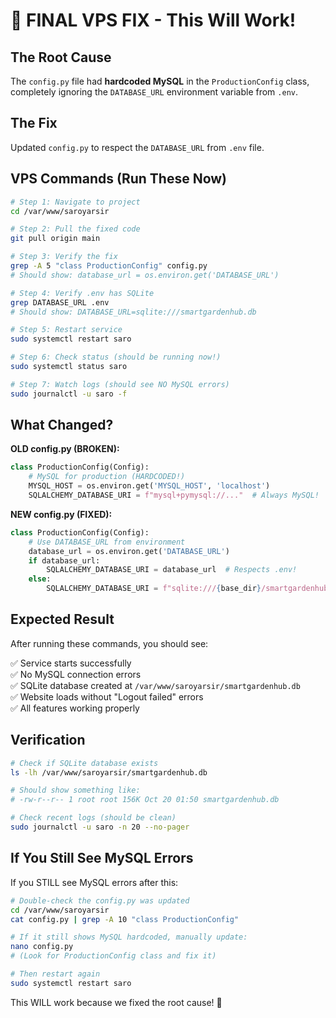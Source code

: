 # 🎯 FINAL VPS FIX - This Will Work!

## The Root Cause
The `config.py` file had **hardcoded MySQL** in the `ProductionConfig` class, completely ignoring the `DATABASE_URL` environment variable from `.env`.

## The Fix
Updated `config.py` to respect the `DATABASE_URL` from `.env` file.

## VPS Commands (Run These Now)

```bash
# Step 1: Navigate to project
cd /var/www/saroyarsir

# Step 2: Pull the fixed code
git pull origin main

# Step 3: Verify the fix
grep -A 5 "class ProductionConfig" config.py
# Should show: database_url = os.environ.get('DATABASE_URL')

# Step 4: Verify .env has SQLite
grep DATABASE_URL .env
# Should show: DATABASE_URL=sqlite:///smartgardenhub.db

# Step 5: Restart service
sudo systemctl restart saro

# Step 6: Check status (should be running now!)
sudo systemctl status saro

# Step 7: Watch logs (should see NO MySQL errors)
sudo journalctl -u saro -f
```

## What Changed?

**OLD config.py (BROKEN):**
```python
class ProductionConfig(Config):
    # MySQL for production (HARDCODED!)
    MYSQL_HOST = os.environ.get('MYSQL_HOST', 'localhost')
    SQLALCHEMY_DATABASE_URI = f"mysql+pymysql://..."  # Always MySQL!
```

**NEW config.py (FIXED):**
```python
class ProductionConfig(Config):
    # Use DATABASE_URL from environment
    database_url = os.environ.get('DATABASE_URL')
    if database_url:
        SQLALCHEMY_DATABASE_URI = database_url  # Respects .env!
    else:
        SQLALCHEMY_DATABASE_URI = f"sqlite:///{base_dir}/smartgardenhub.db"
```

## Expected Result

After running these commands, you should see:

✅ Service starts successfully  
✅ No MySQL connection errors  
✅ SQLite database created at `/var/www/saroyarsir/smartgardenhub.db`  
✅ Website loads without "Logout failed" errors  
✅ All features working properly  

## Verification

```bash
# Check if SQLite database exists
ls -lh /var/www/saroyarsir/smartgardenhub.db

# Should show something like:
# -rw-r--r-- 1 root root 156K Oct 20 01:50 smartgardenhub.db

# Check recent logs (should be clean)
sudo journalctl -u saro -n 20 --no-pager
```

## If You Still See MySQL Errors

If you STILL see MySQL errors after this:

```bash
# Double-check the config.py was updated
cd /var/www/saroyarsir
cat config.py | grep -A 10 "class ProductionConfig"

# If it still shows MySQL hardcoded, manually update:
nano config.py
# (Look for ProductionConfig class and fix it)

# Then restart again
sudo systemctl restart saro
```

This WILL work because we fixed the root cause! 🎉
